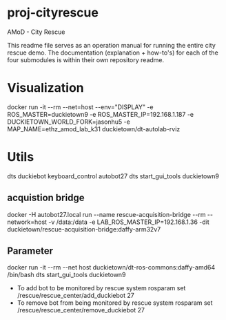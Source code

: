 # proj-cityrescue
AMoD - City Rescue

This readme file serves as an operation manual for running the entire city rescue demo. The documentation (explanation + how-to's) for each of the four submodules is within their own repository readme.

# Visualization
  docker run -it --rm --net=host --env="DISPLAY" -e ROS_MASTER=duckietown9 -e ROS_MASTER_IP=192.168.1.187 -e DUCKIETOWN_WORLD_FORK=jasonhu5 -e MAP_NAME=ethz_amod_lab_k31 duckietown/dt-autolab-rviz


# Utils
dts duckiebot keyboard_control autobot27
dts start_gui_tools duckietown9

## acquistion bridge
docker -H autobot27.local run --name rescue-acquisition-bridge --rm --network=host -v /data:/data -e LAB_ROS_MASTER_IP=192.168.1.36 -dit duckietown/rescue-acquisition-bridge:daffy-arm32v7

## Parameter
docker run -it --rm --net host duckietown/dt-ros-commons:daffy-amd64 /bin/bash
dts start_gui_tools duckietown9

* To add bot to be monitored by rescue system
rosparam set /rescue/rescue_center/add_duckiebot 27
* To remove bot from being monitored by rescue system
rosparam set /rescue/rescue_center/remove_duckiebot 27
